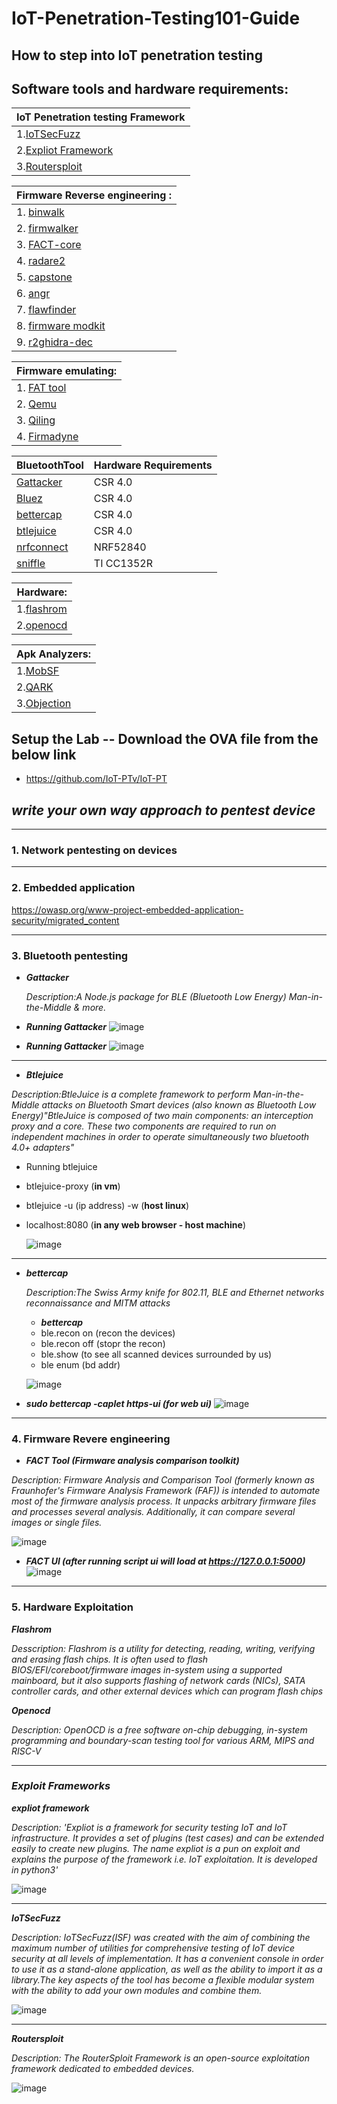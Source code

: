 

# IoT-Penetration-Testing101-Guide

How to step into IoT penetration testing  
----------------------------------------------------------------------------------------------------------------------
 ## Software tools and hardware requirements:
 
|__IoT Penetration testing Framework__  |
| --------------------------------------|
| 1.[IoTSecFuzz](https://gitlab.com/invuls/iot-projects/iotsecfuzz)			        |
| 2.[Expliot Framework](https://gitlab.com/expliot_framework/expliot)                   |
| 3.[Routersploit](https://github.com/threat9/routersploit)			|



| __Firmware Reverse engineering    :__      |
| ---------------------------------------|
| 1. [binwalk](https://github.com/ReFirmLabs/binwalk)                            |
| 2. [firmwalker](https://github.com/craigz28/firmwalker)                         |
| 3. [FACT-core](https://github.com/fkie-cad/FACT_core)                          |
| 4. [radare2](https://github.com/radareorg/radare2)                            |
| 5. [capstone](http://www.capstone-engine.org/)                           |
| 6. [angr](https://github.com/angr/angr)                               |
| 7. [flawfinder](https://github.com/david-a-wheeler/flawfinder)                         |
| 8. [firmware modkit](https://github.com/rampageX/firmware-mod-kit)                    |
| 9. [r2ghidra-dec](https://github.com/radareorg/r2ghidra-dec)                       |
 

| __Firmware emulating:__	|
| ------------------------------|
| 1. [FAT tool](https://github.com/attify/firmware-analysis-toolkit)                   |
| 2. [Qemu](https://github.com/qemu/qemu)             		|	
| 3. [Qiling](https://github.com/qilingframework/qiling)         		|
| 4. [Firmadyne](https://github.com/firmadyne/firmadyne)        		|



| __BluetoothTool__ | __Hardware Requirements__ | 
| -------------------|---------------------------|
| [Gattacker](https://github.com/securing/gattacker)         | CSR 4.0                   | 
| [Bluez](http://www.bluez.org/)             | CSR 4.0                   | 
| [bettercap](https://www.bettercap.org/)         | CSR 4.0                   |
| [btlejuice](https://github.com/DigitalSecurity/btlejuice)         | CSR 4.0                   |
| [nrfconnect](https://www.nordicsemi.com/Software-and-tools/Development-Tools/nRF-Connect-for-desktop)        | NRF52840                  |
| [sniffle](https://github.com/nccgroup/Sniffle)           | TI CC1352R                |


	
|__Hardware:__	    |
| ------------------|
| 1.[flashrom](https://flashrom.org/Flashrom)        |
| 2.[openocd](https://github.com/ntfreak/openocd)         |
	
|__Apk Analyzers:__ |
| ------------------|
| 1.[MobSF](https://github.com/MobSF/Mobile-Security-Framework-MobSF)           |
| 2.[QARK](https://github.com/linkedin/qark)            | 
| 3.[Objection](https://github.com/sensepost/objection)       |

## Setup the Lab -- Download the OVA file from the below link 

- https://github.com/IoT-PTv/IoT-PT

## ___write your own way approach to pentest device___
--------------------------------------------------------------------------------------------------------------------------

### 1. Network pentesting on devices

******************************************************************************************************************************

### 2. Embedded application
   
   <https://owasp.org/www-project-embedded-application-security/migrated_content>

******************************************************************************************************************************

### 3. Bluetooth pentesting
   
  - ___Gattacker___

	_Description:A Node.js package for BLE (Bluetooth Low Energy) Man-in-the-Middle & more._

  - ___Running Gattacker___
    ![image](https://github.com/V33RU/Null-Bangalore-IoT-Security-101-workshop/blob/master/null/gattacker/gattacker1.JPG)
    
  - ___Running Gattacker___
    ![image](https://github.com/V33RU/Null-Bangalore-IoT-Security-101-workshop/blob/master/null/gattacker/gattacker2.JPG)
    
    
********************************************************************************************************************************

   - ___Btlejuice___
   
   _Description:BtleJuice is a complete framework to perform Man-in-the-Middle attacks on Bluetooth Smart devices (also known as Bluetooth Low Energy)"BtleJuice is composed of two main components: an interception proxy and a core. These two components are required to run on independent machines in order to operate simultaneously two bluetooth 4.0+ adapters"_
   								
  - Running btlejuice
  - btlejuice-proxy (__in vm__)
  - btlejuice -u (ip address) -w (__host linux__)
  - localhost:8080 (__in any web browser - host machine__)
	  
     ![image](https://github.com/V33RU/Null-Bangalore-IoT-Security-101-workshop/blob/master/null/btlejuice/BTLE-JUICE.png)
  

******************************************************************************************************************************

  
   - ___bettercap___
   
     _Description:The Swiss Army knife for 802.11, BLE and Ethernet networks reconnaissance and MITM attacks_
     
        - ___bettercap___
        - ble.recon on (recon the devices)
        - ble.recon off (stopr the recon)
        - ble.show (to see all scanned devices surrounded by us)
        - ble enum (bd addr)
    
     ![image](https://github.com/V33RU/Null-Bangalore-IoT-Security-101-workshop/blob/master/null/bettercap/bettercap.png)
           
        
   - ___sudo bettercap -caplet https-ui (for web ui)___
      ![image](https://github.com/V33RU/Null-Bangalore-IoT-Security-101-workshop/blob/master/null/bettercap/Selection_003.png)
  
  
******************************************************************************************************************************
  
  
### 4. Firmware Revere engineering
    
   - ___FACT Tool (Firmware analysis comparison toolkit)___
 
   _Description: Firmware Analysis and Comparison Tool (formerly known as Fraunhofer's Firmware Analysis Framework (FAF)) is intended to automate most of the firmware analysis process. It unpacks arbitrary firmware files and processes several analysis. Additionally, it can compare several images or single files._
     
  
  ![image](https://github.com/V33RU/Null-Bangalore-IoT-Security-101-workshop/blob/master/null/firmware/Selection_003.png)
     
     
   - ___FACT UI (after running script ui will load at https://127.0.0.1:5000)___
      ![image](https://github.com/V33RU/Null-Bangalore-IoT-Security-101-workshop/blob/master/null/firmware/FACT-UI.png)
         
	 
*****************************************************************************************************************************

### 5. Hardware Exploitation
	
___Flashrom___

_Desscription: Flashrom is a utility for detecting, reading, writing, verifying and erasing flash chips. It is often used to flash BIOS/EFI/coreboot/firmware images in-system using a supported mainboard, but it also supports flashing of network
cards (NICs), SATA controller cards, and other external devices which can program flash chips_

___Openocd___

_Description: OpenOCD is a free software on-chip debugging, in-system programming and boundary-scan testing tool for various ARM, MIPS and RISC-V_


******************************************************************************************************************************


### ***Exploit Frameworks***
	
   ___expliot framework___
   
   _Description:
   'Expliot is a framework for security testing IoT and IoT infrastructure. It provides a set of plugins (test cases)
and can be extended easily to create new plugins. The name expliot is a pun on exploit and explains the purpose of
the framework i.e. IoT exploitation. It is developed in python3'_

   ![image](https://github.com/V33RU/Null-Bangalore-IoT-Security-101-workshop/blob/master/null/exploit%20framework/expliot.JPG)

----------------------------------------------------------------------------------------------------------------------------------  
   ___IoTSecFuzz___
   
   _Description:
   IoTSecFuzz(ISF) was created with the aim of combining the maximum number of utilities for comprehensive testing of IoT device security at all levels of implementation. It has a convenient console in order to use it as a stand-alone application, as well as the ability to import it as a library.The key aspects of the tool has become a flexible modular system with the ability to add your own modules and combine them._
   
   ![image](https://github.com/V33RU/Null-Bangalore-IoT-Security-101-workshop/blob/master/null/exploit%20framework/iotsecfuzz.JPG)

-------------------------------------------------------------------------------------------------------------------------------------   
   ___Routersploit___
   
   _Description:
  The RouterSploit Framework is an open-source exploitation framework dedicated to embedded devices._

   ![image](https://github.com/V33RU/Null-Bangalore-IoT-Security-101-workshop/blob/master/null/exploit%20framework/routersploit.JPG)
